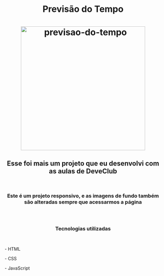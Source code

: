<h1 align="center">Previsão do Tempo</h1>
<h1 align="center">
<img src="https://github.com/mggsistema/Previsao-do-tempo/blob/main/src/Previs%C3%A3o%20do%20tempo.png?raw=true" alt="previsao-do-tempo" width="400px"/>
</h1>
<h2 align="center">Esse foi mais um projeto que eu desenvolvi com as aulas de DeveClub</h2>
<br>
<h3 align="center">Este é um projeto responsivo, e as imagens de fundo também são alteradas sempre que acessarmos a página<h3>
 <br>
 <h3 align="center">Tecnologias utilizadas</h3>                                                                         
  <br>
  <p>- HTML</>
 <p>- CSS</>
 <p>- JavaScript</>
  <br>
 
  
